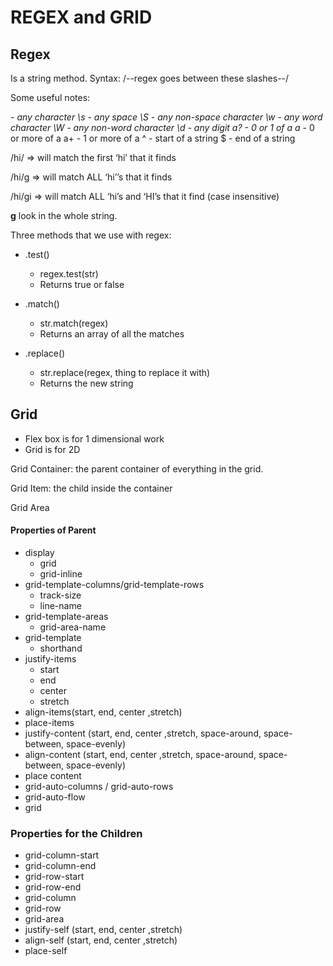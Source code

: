 # REGEX and GRID

## Regex 
Is a string method.
Syntax: /--regex goes between these slashes--/

Some useful notes:

*- any character
\s - any space
\S - any non-space character
\w - any word character
\W - any non-word character
\d - any digit 
a? - 0 or 1 of a
a* - 0 or more of a
a+ - 1 or more of a
^ - start of a string
$ - end of a string

/hi/ => will match the first ‘hi’ that it finds

/hi/g => will match ALL ‘hi’’s that it finds

/hi/gi => will match ALL ‘hi’s and ‘HI’s that it find (case insensitive)

**g** look in the whole string.

Three methods that we use with regex:
- .test()
  * regex.test(str)
  * Returns true or false

- .match()
  * str.match(regex)
  * Returns an array of all the matches

- .replace()
  * str.replace(regex, thing to replace it with)
  * Returns the new string

## Grid
- Flex box is for 1 dimensional work
- Grid is for 2D

Grid Container: the parent container of everything in the grid.

Grid Item: the child inside the container

Grid Area

#### Properties of Parent
- display
  - grid
  - grid-inline
- grid-template-columns/grid-template-rows
  - track-size
  - line-name
- grid-template-areas
  - grid-area-name
- grid-template
  - shorthand
- justify-items
  - start
  - end
  - center
  - stretch
- align-items(start, end, center ,stretch)
- place-items
- justify-content (start, end, center ,stretch, space-around, space-between, space-evenly)
- align-content (start, end, center ,stretch, space-around, space-between, space-evenly)
- place content
- grid-auto-columns / grid-auto-rows
- grid-auto-flow
- grid

### Properties for the Children
- grid-column-start
- grid-column-end
- grid-row-start
- grid-row-end
- grid-column
- grid-row
- grid-area
- justify-self (start, end, center ,stretch)
- align-self (start, end, center ,stretch)
- place-self